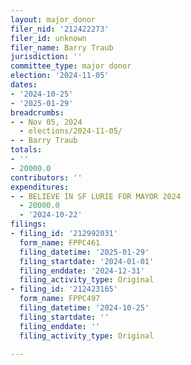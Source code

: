 ```yaml
---
layout: major_donor
filer_nid: '212422273'
filer_id: unknown
filer_name: Barry Traub
jurisdiction: ''
committee_type: major donor
election: '2024-11-05'
dates:
- '2024-10-25'
- '2025-01-29'
breadcrumbs:
- - Nov 05, 2024
  - elections/2024-11-05/
- - Barry Traub
totals:
- ''
- 20000.0
contributors: ''
expenditures:
- - BELIEVE IN SF LURIE FOR MAYOR 2024
  - 20000.0
  - '2024-10-22'
filings:
- filing_id: '212992031'
  form_name: FPPC461
  filing_datetime: '2025-01-29'
  filing_startdate: '2024-01-01'
  filing_enddate: '2024-12-31'
  filing_activity_type: Original
- filing_id: '212423165'
  form_name: FPPC497
  filing_datetime: '2024-10-25'
  filing_startdate: ''
  filing_enddate: ''
  filing_activity_type: Original

---
```


